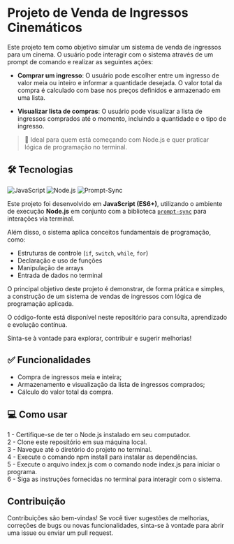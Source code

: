 # Projeto de Venda de Ingressos Cinemáticos

Este projeto tem como objetivo simular um sistema de venda de ingressos para um cinema. O usuário pode interagir com o sistema através de um prompt de comando e realizar as seguintes ações:

* **Comprar um ingresso**: O usuário pode escolher entre um ingresso de valor meia ou inteiro e informar a quantidade desejada. O valor total da compra é calculado com base nos preços definidos e armazenado em uma lista.

* **Visualizar lista de compras**: O usuário pode visualizar a lista de ingressos comprados até o momento, incluindo a quantidade e o tipo de ingresso.

> 🧠 Ideal para quem está começando com Node.js e quer praticar lógica de programação no terminal.


## 🛠️ Tecnologias
![JavaScript](https://img.shields.io/badge/-JavaScript-0D1117?style=for-the-badge&logo=javascript&labelColor=0D1117)
![Node.js](https://img.shields.io/badge/-Node.js-0D1117?style=for-the-badge&logo=node.js&labelColor=0D1117)
![Prompt-Sync](https://img.shields.io/badge/-prompt--sync-0D1117?style=for-the-badge&labelColor=0D1117)

Este projeto foi desenvolvido em **JavaScript (ES6+)**, utilizando o ambiente de execução **Node.js** em conjunto com a biblioteca [`prompt-sync`](https://www.npmjs.com/package/prompt-sync) para interações via terminal.

Além disso, o sistema aplica conceitos fundamentais de programação, como:

- Estruturas de controle (`if`, `switch`, `while`, `for`)
- Declaração e uso de funções
- Manipulação de arrays
- Entrada de dados no terminal

O principal objetivo deste projeto é demonstrar, de forma prática e simples, a construção de um sistema de vendas de ingressos com lógica de programação aplicada.

O código-fonte está disponível neste repositório para consulta, aprendizado e evolução contínua.

Sinta-se à vontade para explorar, contribuir e sugerir melhorias!


## ✅ Funcionalidades

* Compra de ingressos meia e inteira;
* Armazenamento e visualização da lista de ingressos comprados;
* Cálculo do valor total da compra.
  
## 💻 Como usar
 
1 - Certifique-se de ter o Node.js instalado em seu computador.<br>
2 - Clone este repositório em sua máquina local.<br>
3 - Navegue até o diretório do projeto no terminal.<br>
4 - Execute o comando npm install para instalar as dependências. <br>
5 - Execute o arquivo index.js com o comando node index.js para iniciar o programa. <br>
6 - Siga as instruções fornecidas no terminal para interagir com o sistema.<br>

## Contribuição

Contribuições são bem-vindas! Se você tiver sugestões de melhorias, correções de bugs ou novas funcionalidades, sinta-se à vontade para abrir uma issue ou enviar um pull request.
